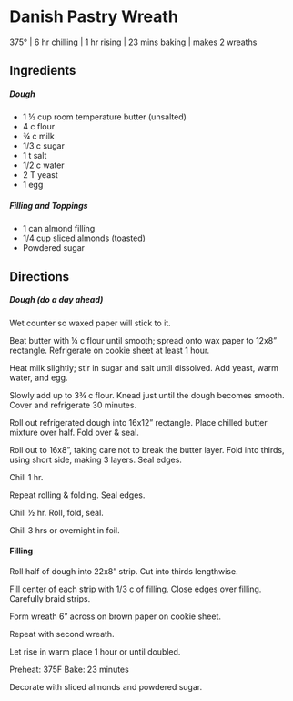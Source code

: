 # Danish Pastry Wreath
375° | 6 hr chilling | 1 hr rising | 23 mins baking | makes 2 wreaths

## Ingredients

##### Dough
* 1 ½ cup room temperature butter (unsalted)
* 4 c flour
* ¾ c milk
* 1/3 c sugar
* 1 t salt
* 1/2 c water
* 2 T yeast
* 1 egg

##### Filling and Toppings
* 1 can almond filling
* 1/4 cup sliced almonds (toasted)
* Powdered sugar

## Directions

##### Dough (do a day ahead)
Wet counter so waxed paper will stick to it.

Beat butter with ¼ c flour until smooth; spread onto wax paper to 12x8” rectangle. Refrigerate on cookie sheet at least 1 hour.

Heat milk slightly; stir in sugar and salt until dissolved. Add yeast, warm water, and egg.

Slowly add up to 3¾ c flour. Knead just until the dough becomes smooth. Cover and refrigerate 30 minutes.

Roll out refrigerated dough into 16x12” rectangle. Place chilled butter mixture over half. Fold over & seal.

Roll out to 16x8”, taking care not to break the butter layer. Fold into thirds, using short side, making 3 layers. Seal edges.

Chill 1 hr.

Repeat rolling & folding. Seal edges.

Chill ½ hr. Roll, fold, seal.

Chill 3 hrs or overnight in foil.


#### Filling
Roll half of dough into 22x8” strip. Cut into thirds lengthwise.

Fill center of each strip with 1/3 c of filling. Close edges over filling. Carefully braid strips.

Form wreath 6” across on brown paper on cookie sheet.

Repeat with second wreath.

Let rise in warm place 1 hour or until doubled.

Preheat: 375F
Bake: 23 minutes

Decorate with sliced almonds and powdered sugar.
